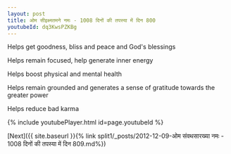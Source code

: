 ```yaml
---
layout: post
title: ओम सीइक्ष्मतमने नमः - 1008 दिनों की तपस्या में दिन 800
youtubeId: dq3KwsPZKBg
---
```

 
 
Helps get goodness, bliss and peace and God's blessings
 
Helps remain focused, help generate inner energy 
 
Helps boost physical and mental health 
 
Helps remain grounded and generates a sense of gratitude towards the greater power 
 
Helps reduce bad karma
 
 
 
 


{% include youtubePlayer.html id=page.youtubeId %}
 
[Next]({{ site.baseurl }}{% link  split1/_posts/2012-12-09-ओम संवथसारख्या नमः - 1008 दिनों की तपस्या में दिन 809.md%})
 
